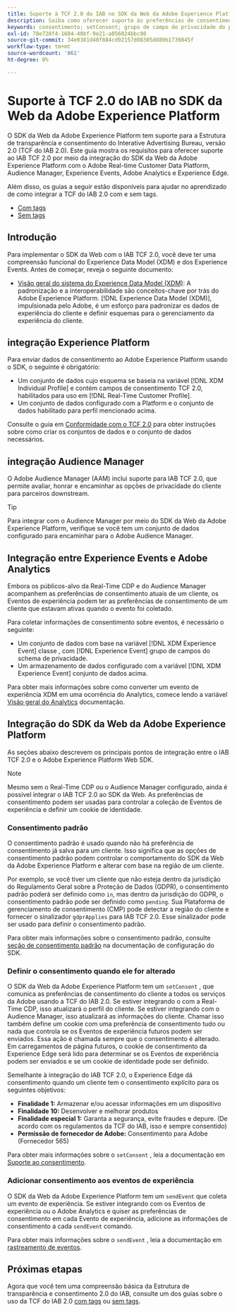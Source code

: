```yaml
---
title: Suporte à TCF 2.0 do IAB no SDK da Web da Adobe Experience Platform
description: Saiba como oferecer suporte às preferências de consentimento do TCF 2.0 do IAB usando o SDK da Web da Adobe Experience Platform
keywords: consentimento; setConsent; grupo de campo de privacidade do perfil; grupo de campo de privacidade do evento de experiência; grupo de campo de privacidade; IAB TCF 2.0; Real-Time CDP;
exl-id: 78e728f4-1604-40bf-9e21-a056024bbc98
source-git-commit: 34e0381d40f884cd92157d08385d889b1739845f
workflow-type: tm+mt
source-wordcount: '861'
ht-degree: 0%

---
```


# Suporte à TCF 2.0 do IAB no SDK da Web da Adobe Experience Platform

O SDK da Web da Adobe Experience Platform tem suporte para a Estrutura de transparência e consentimento do Interative Advertising Bureau, versão 2.0 (TCF do IAB 2.0). Este guia mostra os requisitos para oferecer suporte ao IAB TCF 2.0 por meio da integração do SDK da Web da Adobe Experience Platform com o Adobe Real-time Customer Data Platform, Audience Manager, Experience Events, Adobe Analytics e Experience Edge.

Além disso, os guias a seguir estão disponíveis para ajudar no aprendizado de como integrar a TCF do IAB 2.0 com e sem tags.

- [Com tags](./with-launch.md)
- [Sem tags](./without-launch.md)

## Introdução

Para implementar o SDK da Web com o IAB TCF 2.0, você deve ter uma compreensão funcional do Experience Data Model (XDM) e dos Experience Events. Antes de começar, reveja o seguinte documento:

- [Visão geral do sistema do Experience Data Model (XDM)](../../../xdm/home.md): A padronização e a interoperabilidade são conceitos-chave por trás do Adobe Experience Platform. [!DNL Experience Data Model (XDM)], impulsionada pelo Adobe, é um esforço para padronizar os dados de experiência do cliente e definir esquemas para o gerenciamento da experiência do cliente.

## integração Experience Platform

Para enviar dados de consentimento ao Adobe Experience Platform usando o SDK, o seguinte é obrigatório:

- Um conjunto de dados cujo esquema se baseia na variável [!DNL XDM Individual Profile] e contém campos de consentimento TCF 2.0, habilitados para uso em [!DNL Real-Time Customer Profile].
- Um conjunto de dados configurado com a Platform e o conjunto de dados habilitado para perfil mencionado acima.

Consulte o guia em [Conformidade com o TCF 2.0](../../../landing/governance-privacy-security/consent/iab/overview.md) para obter instruções sobre como criar os conjuntos de dados e o conjunto de dados necessários.

## integração Audience Manager

O Adobe Audience Manager (AAM) inclui suporte para IAB TCF 2.0, que permite avaliar, honrar e encaminhar as opções de privacidade do cliente para parceiros downstream. <!--For more information, read the documentation on [Sending Data to Audience Manager](../audience-manager/audience-manager-overview.md).-->

>[!TIP]
>
>Para integrar com o Audience Manager por meio do SDK da Web da Adobe Experience Platform, verifique se você tem um conjunto de dados configurado para encaminhar para o Adobe Audience Manager.

## Integração entre Experience Events e Adobe Analytics

Embora os públicos-alvo da Real-Time CDP e do Audience Manager acompanhem as preferências de consentimento atuais de um cliente, os Eventos de experiência podem ter as preferências de consentimento de um cliente que estavam ativas quando o evento foi coletado.

Para coletar informações de consentimento sobre eventos, é necessário o seguinte:

- Um conjunto de dados com base na variável [!DNL XDM Experience Event] classe , com [!DNL Experience Event] grupo de campos do schema de privacidade.
- Um armazenamento de dados configurado com a variável [!DNL XDM Experience Event] conjunto de dados acima.

Para obter mais informações sobre como converter um evento de experiência XDM em uma ocorrência do Analytics, comece lendo a variável [Visão geral do Analytics](../../data-collection/adobe-analytics/analytics-overview.md) documentação.

## Integração do SDK da Web da Adobe Experience Platform

As seções abaixo descrevem os principais pontos de integração entre o IAB TCF 2.0 e o Adobe Experience Platform Web SDK.

>[!NOTE]
>
>Mesmo sem o Real-Time CDP ou o Audience Manager configurado, ainda é possível integrar o IAB TCF 2.0 ao SDK da Web. As preferências de consentimento podem ser usadas para controlar a coleção de Eventos de experiência e definir um cookie de identidade.

### Consentimento padrão

O consentimento padrão é usado quando não há preferência de consentimento já salva para um cliente. Isso significa que as opções de consentimento padrão podem controlar o comportamento do SDK da Web da Adobe Experience Platform e alterar com base na região de um cliente.

Por exemplo, se você tiver um cliente que não esteja dentro da jurisdição do Regulamento Geral sobre a Proteção de Dados (GDPR), o consentimento padrão poderá ser definido como `in`, mas dentro da jurisdição do GDPR, o consentimento padrão pode ser definido como `pending`. Sua Plataforma de gerenciamento de consentimento (CMP) pode detectar a região do cliente e fornecer o sinalizador `gdprApplies` para IAB TCF 2.0. Esse sinalizador pode ser usado para definir o consentimento padrão.

Para obter mais informações sobre o consentimento padrão, consulte [seção de consentimento padrão](../../fundamentals/configuring-the-sdk.md#default-consent) na documentação de configuração do SDK.

### Definir o consentimento quando ele for alterado

O SDK da Web da Adobe Experience Platform tem um `setConsent` , que comunica as preferências de consentimento do cliente a todos os serviços da Adobe usando a TCF do IAB 2.0. Se estiver integrando o com a Real-Time CDP, isso atualizará o perfil do cliente. Se estiver integrando com o Audience Manager, isso atualizará as informações do cliente. Chamar isso também define um cookie com uma preferência de consentimento tudo ou nada que controla se os Eventos de experiência futuros podem ser enviados. Essa ação é chamada sempre que o consentimento é alterado. Em carregamentos de página futuros, o cookie de consentimento da Experience Edge será lido para determinar se os Eventos de experiência podem ser enviados e se um cookie de identidade pode ser definido.

Semelhante à integração do IAB TCF 2.0, o Experience Edge dá consentimento quando um cliente tem o consentimento explícito para os seguintes objetivos:

- **Finalidade 1:** Armazenar e/ou acessar informações em um dispositivo
- **Finalidade 10:** Desenvolver e melhorar produtos
- **Finalidade especial 1:** Garanta a segurança, evite fraudes e depure. (De acordo com os regulamentos da TCF do IAB, isso é sempre consentido)
- **Permissão de fornecedor de Adobe:** Consentimento para Adobe (Fornecedor 565)

Para obter mais informações sobre o `setConsent` , leia a documentação em [Suporte ao consentimento](../../consent/supporting-consent.md).

### Adicionar consentimento aos eventos de experiência

O SDK da Web da Adobe Experience Platform tem um `sendEvent` que coleta um evento de experiência. Se estiver integrando com os Eventos de experiência ou o Adobe Analytics e quiser as preferências de consentimento em cada Evento de experiência, adicione as informações de consentimento a cada `sendEvent` comando.

Para obter mais informações sobre o `sendEvent` , leia a documentação em [rastreamento de eventos](../../fundamentals/tracking-events.md).

## Próximas etapas

Agora que você tem uma compreensão básica da Estrutura de transparência e consentimento 2.0 do IAB, consulte um dos guias sobre o uso da TCF do IAB 2.0 [com tags](./with-launch.md) ou [sem tags](./without-launch.md).
